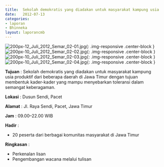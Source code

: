 ```yaml
---	
title: 	Sekolah demokratis yang diadakan untuk masyarakat kampung usia produktif dari beberapa daerah di Jawa Timur dengan tujuan membentuk kader-kader yang mampu menyebarkan toleransi dalam semangat keberagaman.
date: 	2012-07-13
categories:	
- laporan	
- Bhinneka	
layout: laporancmb	
---	
```

	
![200px-12_Juli_2012_Semar_02-01.jpg](/uploads/200px-11_Juli_2012_Semar_02-01.jpg){: .img-responsive .center-block }
![200px-10_Juli_2012_Semar_02-02.jpg](/uploads/200px-10_Juli_2012_Semar_02-02.jpg){: .img-responsive .center-block }
![200px-10_Juli_2012_Semar_02-03.jpg](/uploads/200px-10_Juli_2012_Semar_02-03.jpg){: .img-responsive .center-block }
![200px-10_Juli_2012_Semar_02-04.jpg](/uploads/200px-10_Juli_2012_Semar_02-04.jpg){: .img-responsive .center-block }

	
**Tujuan** :	Sekolah demokratis yang diadakan untuk masyarakat kampung usia produktif dari beberapa daerah di Jawa Timur dengan tujuan membentuk kader-kader yang mampu menyebarkan toleransi dalam semangat keberagaman.
	
**Lokasi** :	Dusun Sendi, Pacet
	
**Alamat** : 	Jl. Raya Sendi, Pacet, Jawa Timur
	
**Jam** :	09.00–22.00 WIB
	
**Hadir** :	
*	20 peserta dari berbagai komunitas masyarakat di Jawa Timur

**Ringkasan** :	
*	Perkenalan lisan
*	Pengembangan wacana melalui tulisan

